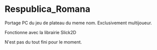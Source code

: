 Respublica_Romana
=================

Portage PC du jeu de plateau du meme nom. Exclusivement multijoueur.

Fonctionne avec la librairie Slick2D

N'est pas du tout fini pour le moment.
